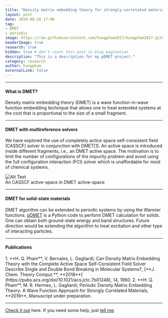```yaml
---
title: "Density matrix embedding theory for strongly-correlated materials"
layout: post
date: 2019-08-28 17:00
tag: 
- DMET
- periodic
image: https://raw.githubusercontent.com/hungpham2017/hungpham2017.github.io/master/assets/images/pDMET.png
headerImage: true
research: true
hidden: true # don't count this post in blog pagination
description: "This is a description for my pDMET project."
category: research
author: hungpham
externalLink: false
---
```


<!---
![Screenshot](https://raw.githubusercontent.com/hungpham2017/hungpham2017.github.io/master/assets/images/pDMET_screenshot.png)
--->

---
<h4>What is DMET?</h4>
<p>
Density matrix embedding theory (DMET) is a wave function-in-wave function embedding technique that allows one to treat extended systems
at the cost that is proportional to the size of a small fragment.
</p>

---
<h4>DMET with multireference solvers</h4>
<p>
We have explored the use of completely actice space self-consistent field (CASSCF) solver in conjunction with DMET[1]. An active space is introduced inside different fragments, i.e., 
an DMET active space. The motivation is to limit the number of configurations of the impurity problem 
and avoid using the full configuration interaction (FCI) solver which is unaffordable for most of chemical systems. 
</p>
<div class="image" style="width:810px; margin:0 auto;">
    <img class="image" src="https://hungpham2017.github.io/assets/images/CASDMET.png" alt="Alt Text">
    <figcaption class="caption">An CASSCF active-space in DMET active-space</figcaption>
</div>

---
<h4>DMET for solid-state materials</h4>
<p>
DMET algorithm can be extended to periodic systems by using the Wannier functions.
<a href="https://github.com/hungpham2017/pDMET">pDMET</a> is a Python code to perform DMET calculation for solids.
One can obtain both ground-state energy and band structures. Future direction would be extending the algorithm 
to treat excitation and other type of interacting particles. 
</p>

---

<h4>Publications</h4>
1. **H. Q. Pham**, V. Bernales, L. Gagliardi; Can Density Matrix Embedding Theory with the Complete Active Space Self-Consistent Field Solver Describe Single and Double Bond Breaking in Molecular Systems?, [**J. Chem. Theory Comput.**, **2018**](https://pubs.acs.org/doi/10.1021/acs.jctc.7b01248), 14, 1960.
2. **H. Q. Pham**, M. R. Hermes, L. Gagliardi; Periodic Density Matrix Embedding Theory: A Wave Function Approach for Strongly Correlated Materials, **2019**, Manuscript under preparation.

---
[Check it out](https://github.com/hungpham2017/pDMET/) here.
If you need some help, just [tell me](https://github.com/hungpham2017/pDMET/issues).
